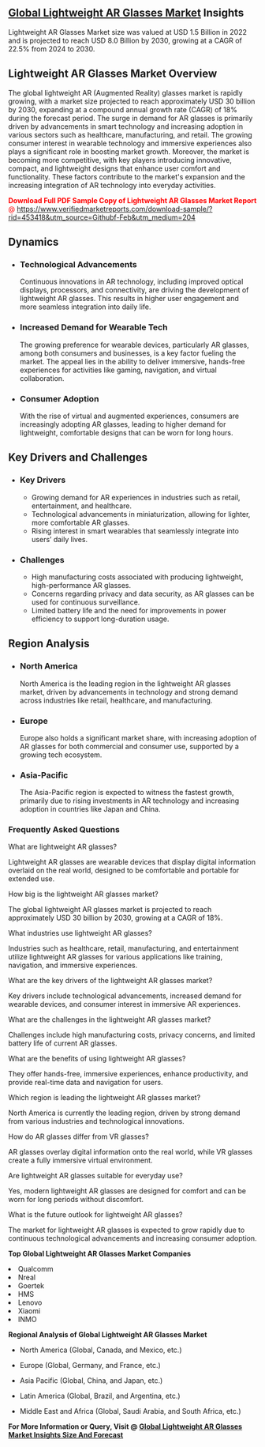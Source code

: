 <h2><a href="https://www.verifiedmarketreports.com/download-sample/?rid=453418&amp;utm_source=Githubf&amp;utm_medium=204" target="_blank">Global Lightweight AR Glasses Market</a> Insights</h2><p>Lightweight AR Glasses Market size was valued at USD 1.5 Billion in 2022 and is projected to reach USD 8.0 Billion by 2030, growing at a CAGR of 22.5% from 2024 to 2030.</p><p> <h2>Lightweight AR Glasses Market Overview</h2> <p>The global lightweight AR (Augmented Reality) glasses market is rapidly growing, with a market size projected to reach approximately USD 30 billion by 2030, expanding at a compound annual growth rate (CAGR) of 18% during the forecast period. The surge in demand for AR glasses is primarily driven by advancements in smart technology and increasing adoption in various sectors such as healthcare, manufacturing, and retail. The growing consumer interest in wearable technology and immersive experiences also plays a significant role in boosting market growth. Moreover, the market is becoming more competitive, with key players introducing innovative, compact, and lightweight designs that enhance user comfort and functionality. These factors contribute to the market's expansion and the increasing integration of AR technology into everyday activities. <p><span class=""><span style="color: #ff0000;"><strong>Download Full PDF Sample Copy of Lightweight AR Glasses Market Report</strong> @ </span><a href="https://www.verifiedmarketreports.com/download-sample/?rid=453418&amp;utm_source=Githubf-Feb&amp;utm_medium=204" target="_blank">https://www.verifiedmarketreports.com/download-sample/?rid=453418&amp;utm_source=Githubf-Feb&amp;utm_medium=204</a></span></p></p> <h2>Dynamics</h2> <ul> <li><h3>Technological Advancements</h3> Continuous innovations in AR technology, including improved optical displays, processors, and connectivity, are driving the development of lightweight AR glasses. This results in higher user engagement and more seamless integration into daily life.</li> <li><h3>Increased Demand for Wearable Tech</h3> The growing preference for wearable devices, particularly AR glasses, among both consumers and businesses, is a key factor fueling the market. The appeal lies in the ability to deliver immersive, hands-free experiences for activities like gaming, navigation, and virtual collaboration.</li> <li><h3>Consumer Adoption</h3> With the rise of virtual and augmented experiences, consumers are increasingly adopting AR glasses, leading to higher demand for lightweight, comfortable designs that can be worn for long hours.</li> </ul> <h2>Key Drivers and Challenges</h2> <ul> <li><h3>Key Drivers</h3> <ul> <li>Growing demand for AR experiences in industries such as retail, entertainment, and healthcare.</li> <li>Technological advancements in miniaturization, allowing for lighter, more comfortable AR glasses.</li> <li>Rising interest in smart wearables that seamlessly integrate into users’ daily lives.</li> </ul> </li> <li><h3>Challenges</h3> <ul> <li>High manufacturing costs associated with producing lightweight, high-performance AR glasses.</li> <li>Concerns regarding privacy and data security, as AR glasses can be used for continuous surveillance.</li> <li>Limited battery life and the need for improvements in power efficiency to support long-duration usage.</li> </ul> </li> </ul> <h2>Region Analysis</h2> <ul> <li><h3>North America</h3> North America is the leading region in the lightweight AR glasses market, driven by advancements in technology and strong demand across industries like retail, healthcare, and manufacturing.</li> <li><h3>Europe</h3> Europe also holds a significant market share, with increasing adoption of AR glasses for both commercial and consumer use, supported by a growing tech ecosystem.</li> <li><h3>Asia-Pacific</h3> The Asia-Pacific region is expected to witness the fastest growth, primarily due to rising investments in AR technology and increasing adoption in countries like Japan and China.</li> </ul> <h3>Frequently Asked Questions</h3> <p>What are lightweight AR glasses?</p> <p>Lightweight AR glasses are wearable devices that display digital information overlaid on the real world, designed to be comfortable and portable for extended use.</p> <p>How big is the lightweight AR glasses market?</p> <p>The global lightweight AR glasses market is projected to reach approximately USD 30 billion by 2030, growing at a CAGR of 18%.</p> <p>What industries use lightweight AR glasses?</p> <p>Industries such as healthcare, retail, manufacturing, and entertainment utilize lightweight AR glasses for various applications like training, navigation, and immersive experiences.</p> <p>What are the key drivers of the lightweight AR glasses market?</p> <p>Key drivers include technological advancements, increased demand for wearable devices, and consumer interest in immersive AR experiences.</p> <p>What are the challenges in the lightweight AR glasses market?</p> <p>Challenges include high manufacturing costs, privacy concerns, and limited battery life of current AR glasses.</p> <p>What are the benefits of using lightweight AR glasses?</p> <p>They offer hands-free, immersive experiences, enhance productivity, and provide real-time data and navigation for users.</p> <p>Which region is leading the lightweight AR glasses market?</p> <p>North America is currently the leading region, driven by strong demand from various industries and technological innovations.</p> <p>How do AR glasses differ from VR glasses?</p> <p>AR glasses overlay digital information onto the real world, while VR glasses create a fully immersive virtual environment.</p> <p>Are lightweight AR glasses suitable for everyday use?</p> <p>Yes, modern lightweight AR glasses are designed for comfort and can be worn for long periods without discomfort.</p> <p>What is the future outlook for lightweight AR glasses?</p> <p>The market for lightweight AR glasses is expected to grow rapidly due to continuous technological advancements and increasing consumer adoption.</p> </p><p><strong>Top Global Lightweight AR Glasses Market Companies</strong></p><div data-test-id=""><p><li>Qualcomm</li><li> Nreal</li><li> Goertek</li><li> HMS</li><li> Lenovo</li><li> Xiaomi</li><li> INMO</li></p><div><strong>Regional Analysis of&nbsp;Global Lightweight AR Glasses Market</strong></div><ul><li dir="ltr"><p dir="ltr">North America&nbsp;(Global, Canada, and Mexico, etc.)</p></li><li dir="ltr"><p dir="ltr">Europe (Global, Germany, and France, etc.)</p></li><li dir="ltr"><p dir="ltr">Asia Pacific&nbsp;(Global, China, and Japan, etc.)</p></li><li dir="ltr"><p dir="ltr">Latin America&nbsp;(Global, Brazil, and Argentina, etc.)</p></li><li dir="ltr">Middle East and Africa&nbsp;(Global, Saudi Arabia, and South Africa, etc.)</li></ul><p><strong>For More Information or Query, Visit @&nbsp;</strong><strong><a href="https://www.verifiedmarketreports.com/product/lightweight-ar-glasses-market/?utm_source=Githubf&amp;utm_medium=204" target="_blank">Global Lightweight AR Glasses Market Insights Size And Forecast</a></strong></p></div>
